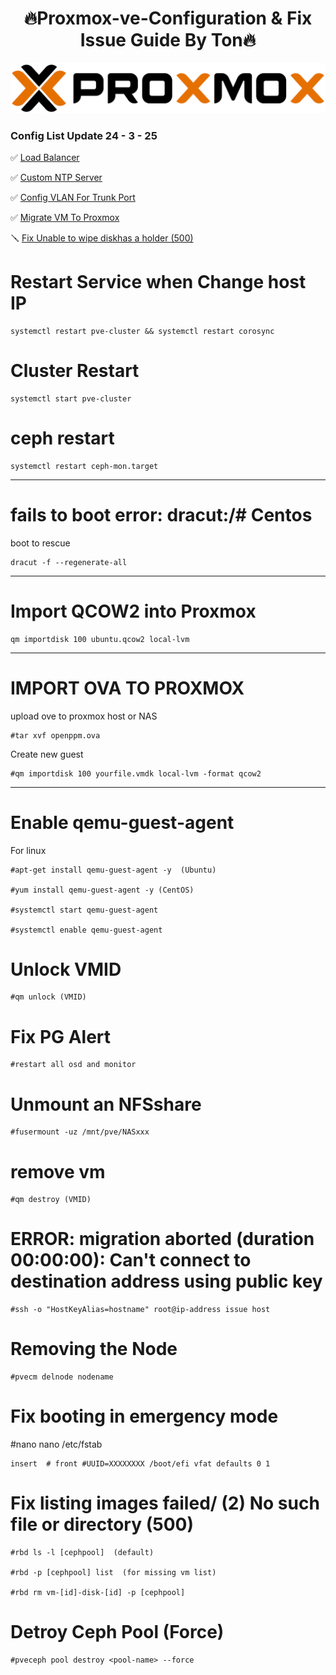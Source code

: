 <h1 align="center">🔥Proxmox-ve-Configuration & Fix Issue Guide By Ton🔥</h1>

<img src= proxmox.png/>

### Config List Update 24 - 3 - 25
✅ [Load Balancer](loadbalance.md)

✅ [Custom NTP Server](Custom%20NTP%20Servers.md)

✅ [Config VLAN For Trunk Port](Config%20VLAN.md)

✅ [Migrate VM To Proxmox](Migrate%20VM%20to%20Proxmox.md)

🪛 [Fix Unable to wipe diskhas a holder (500)](Fix%20Unable%20to%20wipe%20diskhas%20a%20holder%20(500).md)


# Restart Service when Change host IP
```
systemctl restart pve-cluster && systemctl restart corosync
```
# Cluster Restart
```
systemctl start pve-cluster
```
# ceph restart 
```
systemctl restart ceph-mon.target
```

---------------------------------------------

# fails to boot error: dracut:/# Centos 

boot to rescue  
```
dracut -f --regenerate-all
```
---------------------------------------------

# Import QCOW2 into Proxmox
```
qm importdisk 100 ubuntu.qcow2 local-lvm
```
---------------------------------------------

# IMPORT OVA TO PROXMOX

upload ove to proxmox host  or NAS
```
#tar xvf openppm.ova
```
Create new guest
```
#qm importdisk 100 yourfile.vmdk local-lvm -format qcow2
```
---------------------------------------------

# Enable qemu-guest-agent

For linux  
```
#apt-get install qemu-guest-agent -y  (Ubuntu)

#yum install qemu-guest-agent -y (CentOS)

#systemctl start qemu-guest-agent

#systemctl enable qemu-guest-agent
```

# Unlock VMID
```
#qm unlock (VMID)
```
# Fix PG Alert 
```
#restart all osd and monitor 
```
# Unmount an  NFSshare
```
#fusermount -uz /mnt/pve/NASxxx
```

# remove vm
```
#qm destroy (VMID)
```

# ERROR: migration aborted (duration 00:00:00): Can't connect to destination address using public key
```
#ssh -o "HostKeyAlias=hostname" root@ip-address issue host
```

# Removing the Node
```
#pvecm delnode nodename
```

# Fix booting in emergency mode
#nano nano /etc/fstab
```
insert  # front #UUID=XXXXXXXX /boot/efi vfat defaults 0 1
```

# Fix listing images failed/ (2) No such file or directory (500)

```
#rbd ls -l [cephpool]  (default)

#rbd -p [cephpool] list  (for missing vm list)

#rbd rm vm-[id]-disk-[id] -p [cephpool]
```

# Detroy Ceph Pool (Force)
```
#pveceph pool destroy <pool-name> --force
```



